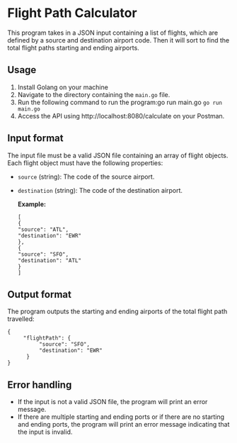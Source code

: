 # Flight Path Calculator

This program takes in a JSON input containing a list of flights, which are defined by
a source and destination airport code. Then it will sort to find the total flight paths starting and ending airports.

## Usage

1. Install Golang on your machine
2. Navigate to the directory containing the `main.go` file.
3. Run the following command to run the program:go run main.go
   `go run main.go`
4. Access the API using http://localhost:8080/calculate on your Postman.

## Input format

The input file must be a valid JSON file containing an array of flight objects. Each flight object must have the following properties:

* `source` (string): The code of the source airport.
* `destination` (string): The code of the destination airport.

  **Example:**

  ```
  [
  {
  "source": "ATL",
  "destination": "EWR"
  },
  {
  "source": "SFO",
  "destination": "ATL"
  }
  ]
  ```

## Output format

The program outputs the starting and ending airports of the total flight path travelled:

```
{
     "flightPath": { 
          "source": "SFO",
          "destination": "EWR" 
      }
}
```

## Error handling

* If the input is not a valid JSON file, the program will print an error message.
* If there are multiple starting and ending ports or if there are no starting and ending ports, the program will print an error message indicating that the input is invalid.
